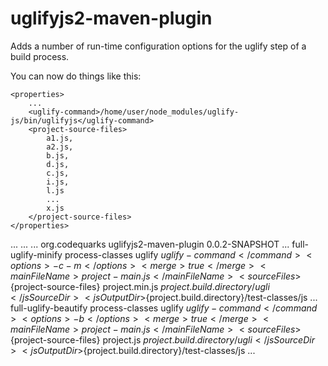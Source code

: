 uglifyjs2-maven-plugin
======================

Adds a number of run-time configuration options for the uglify step of a build process.

You can now do things like this:

	<properties>
		...
		<uglify-command>/home/user/node_modules/uglify-js/bin/uglifyjs</uglify-command>
		<project-source-files>
		    a1.js,
		    a2.js,
		    b.js,
		    d.js,
		    c.js,
		    i.js,
		    l.js
		    ...
		    x.js
		</project-source-files>
	</properties>
...
		<build>
			...
			<plugins>
				...
				<plugin>
					<groupId>org.codequarks</groupId>
					<artifactId>uglifyjs2-maven-plugin</artifactId>
					<version>0.0.2-SNAPSHOT</version>
					<executions>
					  ...
						<execution>
							<id>full-uglify-minify</id>
							<phase>process-classes</phase>
							<goals>
								<goal>uglify</goal>
							</goals>
							<configuration>
								<command>${uglify-command}</command>
								<options>-c -m</options>
								<merge>true</merge>
								<mainFileName>project-main.js</mainFileName>
								<sourceFiles>${project-source-files}</sourceFiles>
								<outputFileName>project.min.js</outputFileName>
								<jsSourceDir>${project.build.directory}/ugli</jsSourceDir>
								<jsOutputDir>${project.build.directory}/test-classes/js</jsOutputDir>
							</configuration>
						</execution>
						...
						<execution>
							<id>full-uglify-beautify</id>
							<phase>process-classes</phase>
							<goals>
								<goal>uglify</goal>
							</goals>
							<configuration>
								<command>${uglify-command}</command>
								<options>-b</options>
								<merge>true</merge>
								<mainFileName>project-main.js</mainFileName>
								<sourceFiles>${project-source-files}</sourceFiles>
								<outputFileName>project.js</outputFileName>
								<jsSourceDir>${project.build.directory}/ugli</jsSourceDir>
								<jsOutputDir>${project.build.directory}/test-classes/js</jsOutputDir>
							</configuration>
						</execution>
						...
